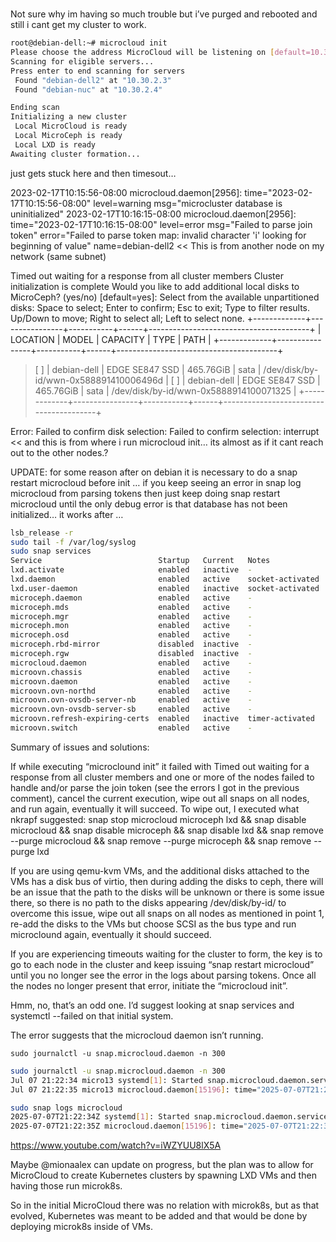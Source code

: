 # **[](https://discuss.linuxcontainers.org/t/introducing-microcloud/15871/60?page=4)**

Not sure why im having so much trouble but i’ve purged and rebooted and still i cant get my cluster to work.

```bash
root@debian-dell:~# microcloud init
Please choose the address MicroCloud will be listening on [default=10.30.2.2]:
Scanning for eligible servers...
Press enter to end scanning for servers
 Found "debian-dell2" at "10.30.2.3"
 Found "debian-nuc" at "10.30.2.4"

Ending scan
Initializing a new cluster
 Local MicroCloud is ready
 Local MicroCeph is ready
 Local LXD is ready
Awaiting cluster formation...
```

 just gets stuck here and then timesout…

2023-02-17T10:15:56-08:00 microcloud.daemon[2956]: time="2023-02-17T10:15:56-08:00" level=warning msg="microcluster database is uninitialized"
2023-02-17T10:16:15-08:00 microcloud.daemon[2956]: time="2023-02-17T10:16:15-08:00" level=error msg="Failed to parse join token" error="Failed to parse token map: invalid character 'i' looking for beginning of value" name=debian-dell2
<< This is from another node on my network (same subnet)

Timed out waiting for a response from all cluster members
Cluster initialization is complete
Would you like to add additional local disks to MicroCeph? (yes/no) [default=yes]: Select from the available unpartitioned disks:
Space to select; Enter to confirm; Esc to exit; Type to filter results.
Up/Down to move; Right to select all; Left to select none.
       +-------------+----------------+-----------+------+----------------------------------------+
       |  LOCATION   |     MODEL      | CAPACITY  | TYPE |                  PATH                  |
       +-------------+----------------+-----------+------+----------------------------------------+
> [ ]  | debian-dell | EDGE SE847 SSD | 465.76GiB | sata | /dev/disk/by-id/wwn-0x588891410006496d |
  [ ]  | debian-dell | EDGE SE847 SSD | 465.76GiB | sata | /dev/disk/by-id/wwn-0x5888914100071325 |
       +-------------+----------------+-----------+------+----------------------------------------+

Error: Failed to confirm disk selection: Failed to confirm selection: interrupt
<< and this is from where i run microcloud init… its almost as if it cant reach out to the other nodes.?

UPDATE:
for some reason after on debian it is necessary to do a snap restart microcloud before init … if you keep seeing an error in snap log microcloud from parsing tokens then just keep doing snap restart microcloud until the only debug error is that database has not been initialized… it works after …

```bash
lsb_release -r
sudo tail -f /var/log/syslog
sudo snap services
Service                          Startup   Current   Notes
lxd.activate                     enabled   inactive  -
lxd.daemon                       enabled   active    socket-activated
lxd.user-daemon                  enabled   inactive  socket-activated
microceph.daemon                 enabled   active    -
microceph.mds                    enabled   active    -
microceph.mgr                    enabled   active    -
microceph.mon                    enabled   active    -
microceph.osd                    enabled   active    -
microceph.rbd-mirror             disabled  inactive  -
microceph.rgw                    disabled  inactive  -
microcloud.daemon                enabled   active    -
microovn.chassis                 enabled   active    -
microovn.daemon                  enabled   active    -
microovn.ovn-northd              enabled   active    -
microovn.ovn-ovsdb-server-nb     enabled   active    -
microovn.ovn-ovsdb-server-sb     enabled   active    -
microovn.refresh-expiring-certs  enabled   inactive  timer-activated
microovn.switch                  enabled   active    -
```

Summary of issues and solutions:

If while executing “microclound init” it failed with Timed out waiting for a response from all cluster members and one or more of the nodes failed to handle and/or parse the join token (see the errors I got in the previous comment), cancel the current execution, wipe out all snaps on all nodes, and run again, eventually it will succeed.
To wipe out, I executed what nkrapf suggested:
snap stop microcloud microceph lxd && snap disable microcloud && snap disable microceph && snap disable lxd && snap remove --purge microcloud && snap remove --purge microceph && snap remove --purge lxd

If you are using qemu-kvm VMs, and the additional disks attached to the VMs has a disk bus of virtio, then during adding the disks to ceph, there will be an issue that the path to the disks will be unknown or there is some issue there, so there is no path to the disks appearing
/dev/disk/by-id/
to overcome this issue, wipe out all snaps on all nodes as mentioned in point 1, re-add the disks to the VMs but choose SCSI as the bus type and run microclound again, eventually it should succeed.

If you are experiencing timeouts waiting for the cluster to form, the key is to go to each node in the cluster and keep issuing “snap restart microcloud” until you no longer see the error in the logs about parsing tokens. Once all the nodes no longer present that error, initiate the “microcloud init”.

Hmm, no, that’s an odd one.
I’d suggest looking at snap services and systemctl --failed on that initial system.

The error suggests that the microcloud daemon isn’t running.

`sudo journalctl -u snap.microcloud.daemon -n 300`

```bash
sudo journalctl -u snap.microcloud.daemon -n 300
Jul 07 21:22:34 micro13 systemd[1]: Started snap.microcloud.daemon.service - Service for snap application microcloud.daemon.
Jul 07 21:22:35 micro13 microcloud.daemon[15196]: time="2025-07-07T21:22:35Z" level=warning msg="microcluster database is uninitialized"
```

```bash
sudo snap logs microcloud
2025-07-07T21:22:34Z systemd[1]: Started snap.microcloud.daemon.service - Service for snap application microcloud.daemon.
2025-07-07T21:22:35Z microcloud.daemon[15196]: time="2025-07-07T21:22:35Z" level=warning msg="microcluster database is uninitialized"
```

<https://www.youtube.com/watch?v=iWZYUU8lX5A>

Maybe @mionaalex can update on progress, but the plan was to allow for MicroCloud to create Kubernetes clusters by spawning LXD VMs and then having those run microk8s.

So in the initial MicroCloud there was no relation with microk8s, but as that evolved, Kubernetes was meant to be added and that would be done by deploying microk8s inside of VMs.
